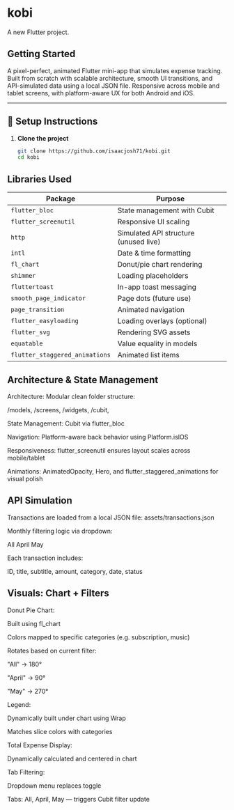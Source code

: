 
# kobi
A new Flutter project.

## Getting Started

A pixel-perfect, animated Flutter mini-app that simulates expense tracking. Built from scratch with scalable architecture, smooth UI transitions, and API-simulated data using a local JSON file. Responsive across mobile and tablet screens, with platform-aware UX for both Android and iOS.

---

## 🚀 Setup Instructions

1. **Clone the project**
   ```bash
   git clone https://github.com/isaacjosh71/kobi.git
   cd kobi

##  Libraries Used
| Package                        | Purpose                               |
| ------------------------------ | ------------------------------------- |
| `flutter_bloc`                 | State management with Cubit           |
| `flutter_screenutil`           | Responsive UI scaling                 |
| `http`                         | Simulated API structure (unused live) |
| `intl`                         | Date & time formatting                |
| `fl_chart`                     | Donut/pie chart rendering             |
| `shimmer`                      | Loading placeholders                  |
| `fluttertoast`                 | In-app toast messaging                |
| `smooth_page_indicator`        | Page dots (future use)                |
| `page_transition`              | Animated navigation                   |
| `flutter_easyloading`          | Loading overlays (optional)           |
| `flutter_svg`                  | Rendering SVG assets                  |
| `equatable`                    | Value equality in models              |
| `flutter_staggered_animations` | Animated list items                   |

## Architecture & State Management
Architecture: Modular clean folder structure:

/models, /screens, /widgets, /cubit,

State Management: Cubit via flutter_bloc

Navigation: Platform-aware back behavior using Platform.isIOS

Responsiveness: flutter_screenutil ensures layout scales across mobile/tablet

Animations: AnimatedOpacity, Hero, and flutter_staggered_animations for visual polish

## API Simulation

Transactions are loaded from a local JSON file:
assets/transactions.json

Monthly filtering logic via dropdown:

All April May

Each transaction includes:

ID, title, subtitle, amount, category, date, status

## Visuals: Chart + Filters

Donut Pie Chart:

Built using fl_chart

Colors mapped to specific categories (e.g. subscription, music)

Rotates based on current filter:

"All" → 180°

"April" → 90°

"May" → 270°

Legend:

Dynamically built under chart using Wrap

Matches slice colors with categories

Total Expense Display:

Dynamically calculated and centered in chart

Tab Filtering:

Dropdown menu replaces toggle

Tabs: All, April, May — triggers Cubit filter update
